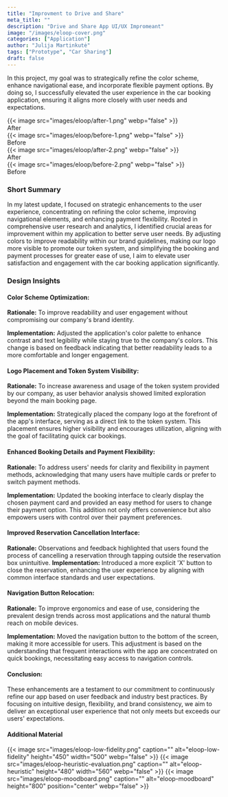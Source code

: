 ```yaml
---
title: "Improvment to Drive and Share"
meta_title: ""
description: "Drive and Share App UI/UX Impromeant"
image: "/images/eloop-cover.png"
categories: ["Application"]
author: "Julija Martinkutė"
tags: ["Prototype", "Car Sharing"]
draft: false
---
```


In this project, my goal was to strategically refine the color scheme, enhance navigational ease, and incorporate flexible payment options. By doing so, I successfully elevated the user experience in the car booking application, ensuring it aligns more closely with user needs and expectations.

<div class="mainSection">
    <div id="one" class="bal-container">
        <div class="bal-after">
            {{< image src="images/eloop/after-1.png" webp="false" >}}
            <div class="bal-afterPosition afterLabel">
                After
            </div>
        </div> 
        <div class="bal-before">
            <div class="bal-before-inset">
                {{< image src="images/eloop/before-1.png" webp="false" >}}
                <div class="bal-beforePosition beforeLabel">
                    Before
                </div>
            </div>
        </div> 
        <div class="bal-handle">
            <span class=" handle-left-arrow"></span>
            <span class="handle-right-arrow"></span>
        </div> 
    </div>
    <div id="two" class="bal-container">
        <div class="bal-after">
            {{< image src="images/eloop/after-2.png" webp="false" >}}
            <div class="bal-afterPosition afterLabel">
                After
            </div>
        </div> 
        <div class="bal-before">
            <div class="bal-before-inset">
                {{< image src="images/eloop/before-2.png" webp="false" >}}
                <div class="bal-beforePosition beforeLabel">
                    Before
                </div>
            </div>
        </div> 
        <div class="bal-handle">
            <span class=" handle-left-arrow"></span>
            <span class="handle-right-arrow"></span>
        </div> 
    </div>
</div>

### Short Summary
In my latest update, I focused on strategic enhancements to the user experience, concentrating on refining the color scheme, improving navigational elements, and enhancing payment flexibility. Rooted in comprehensive user research and analytics, I identified crucial areas for improvement within my application to better serve user needs. By adjusting colors to improve readability within our brand guidelines, making our logo more visible to promote our token system, and simplifying the booking and payment processes for greater ease of use, I aim to elevate user satisfaction and engagement with the car booking application significantly.

### Design Insights  

#### Color Scheme Optimization:

**Rationale:** To improve readability and user engagement without compromising our company's brand identity.

**Implementation:** Adjusted the application's color palette to enhance contrast and text legibility while staying true to the company's colors. This change is based on feedback indicating that better readability leads to a more comfortable and longer engagement.

#### Logo Placement and Token System Visibility:

**Rationale:** To increase awareness and usage of the token system provided by our company, as user behavior analysis showed limited exploration beyond the main booking page.

**Implementation:** Strategically placed the company logo at the forefront of the app's interface, serving as a direct link to the token system. This placement ensures higher visibility and encourages utilization, aligning with the goal of facilitating quick car bookings.
 
#### Enhanced Booking Details and Payment Flexibility:

**Rationale:** To address users' needs for clarity and flexibility in payment methods, acknowledging that many users have multiple cards or prefer to switch payment methods.

**Implementation:** Updated the booking interface to clearly display the chosen payment card and provided an easy method for users to change their payment option. This addition not only offers convenience but also empowers users with control over their payment preferences.

#### Improved Reservation Cancellation Interface:

**Rationale:** Observations and feedback highlighted that users found the process of cancelling a reservation through tapping outside the reservation box unintuitive.
**Implementation:** Introduced a more explicit 'X' button to close the reservation, enhancing the user experience by aligning with common interface standards and user expectations.

#### Navigation Button Relocation:

**Rationale:** To improve ergonomics and ease of use, considering the prevalent design trends across most applications and the natural thumb reach on mobile devices.

**Implementation:** Moved the navigation button to the bottom of the screen, making it more accessible for users. This adjustment is based on the understanding that frequent interactions with the app are concentrated on quick bookings, necessitating easy access to navigation controls.

#### Conclusion:

These enhancements are a testament to our commitment to continuously refine our app based on user feedback and industry best practices. By focusing on intuitive design, flexibility, and brand consistency, we aim to deliver an exceptional user experience that not only meets but exceeds our users' expectations.

#### Additional Material

{{< image src="images/eloop-low-fidelity.png" caption="" alt="eloop-low-fidelity" height="450" width="500" webp="false" >}}
{{< image src="images/eloop-heuristic-evaluation.png" caption="" alt="eloop-heuristic" height="480" width="560" webp="false" >}}
{{< image src="images/eloop-moodboard.png" caption="" alt="eloop-moodboard" height="800" position="center" webp="false" >}}

<!-- {{< image src="images/eloop-example-2.png" caption="" alt="eloop-example" height="500" width="1000" webp="false" >}}
{{< image src="images/eloop-example-1.png" caption="" alt="eloop-example" height="800" width="600"  webp="false" >}} -->

